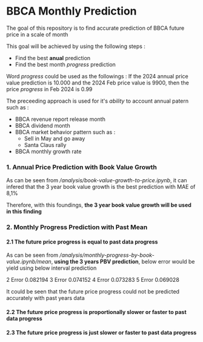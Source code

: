 # BBCA Monthly Prediction

The goal of this repository is to find accurate prediction of BBCA future price in a scale of month

This goal will be achieved by using the following steps :

- Find the best **anual** prediction
- Find the best month _progress_ prediction

Word _progress_ could be used as the followings :
If the 2024 annual price value prediction is 10.000 and the 2024 Feb price value is 9900, then the price _progress_ in Feb 2024 is 0.99

The preceeding approach is used for it's _ability_ to account annual patern such as :

- BBCA revenue report release month
- BBCA dividend month
- BBCA market behavior pattern such as :
  - Sell in May and go away
  - Santa Claus rally
- BBCA monthly growth rate

### 1. Annual Price Prediction with Book Value Growth

As can be seen from _/analysis/book-value-growth-to-price.ipynb_, it can infered that the 3 year book value growth is the best prediction with MAE of 8,1%

Therefore, with this foundings, **the 3 year book value growth will be used in this finding**

### 2. Monthly Progress Prediction with Past Mean

#### 2.1 The future price progress is equal to past data progress

As can be seen from _/analysis/monthly-progress-by-book-value.ipynb/mean_, **using the 3 years PBV prediction**, below error would be yield using below interval prediction

2 Error 0.082194
3 Error 0.074152
4 Error 0.073283
5 Error 0.069028

It could be seen that the future price progress could not be predicted accurately with past years data

#### 2.2 The future price progress is **proportionally** slower or faster to past data progress

<!-- state the correlation coefficient of real progress with 5 years progress mean -->

#### 2.3 The future price progress is **just** slower or faster to past data progress

<!-- use the progress absolute difference -->
